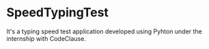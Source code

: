 # SpeedTypingTest
It's a typing speed test application developed using Pyhton under the internship with CodeClause.
